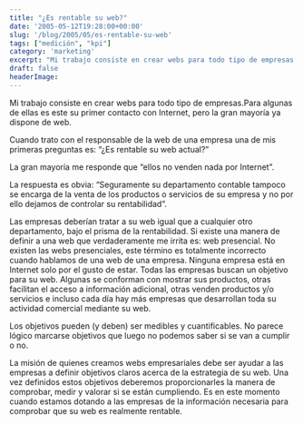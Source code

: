 ```yaml
---
title: "¿Es rentable su web?"
date: '2005-05-12T19:28:00+00:00'
slug: '/blog/2005/05/es-rentable-su-web'
tags: ["medición", "kpi"]
category: 'marketing'
excerpt: "Mi trabajo consiste en crear webs para todo tipo de empresas.Para algunas de ellas es este su primer contacto con Internet, pero la gran mayoría ya dispone de web.Cuando trato con el responsable de l..."
draft: false
headerImage:
---
```

Mi trabajo consiste en crear webs para todo tipo de empresas.Para algunas de ellas es este su primer contacto con Internet, pero la gran mayoría ya dispone de web.

Cuando trato con el responsable de la web de una empresa una de mis primeras preguntas es: “¿Es rentable su web actual?”

La gran mayoría me responde que “ellos no venden nada por Internet”.

La respuesta es obvia: “Seguramente su departamento contable tampoco se encarga de la venta de los productos o servicios de su empresa y no por ello dejamos de controlar su rentabilidad”.

Las empresas deberían tratar a su web igual que a cualquier otro departamento, bajo el prisma de la rentabilidad. Si existe una manera de definir a una web que verdaderamente me irrita es: web presencial. No existen las webs presenciales, este término es totalmente incorrecto cuando hablamos de una web de una empresa. Ninguna empresa está en Internet solo por el gusto de estar. Todas las empresas buscan un objetivo para su web. Algunas se conforman con mostrar sus productos, otras facilitan el acceso a información adicional, otras venden productos y/o servicios e incluso cada día hay más empresas que desarrollan toda su actividad comercial mediante su web.

Los objetivos pueden (y deben) ser medibles y cuantificables. No parece lógico marcarse objetivos que luego no podemos saber si se van a cumplir o no.

La misión de quienes creamos webs empresariales debe ser ayudar a las empresas a definir objetivos claros acerca de la estrategia de su web. Una vez definidos estos objetivos deberemos proporcionarles la manera de comprobar, medir y valorar si se están cumpliendo. Es en este momento cuando estamos dotando a las empresas de la información necesaria para comprobar que su web es realmente rentable.
